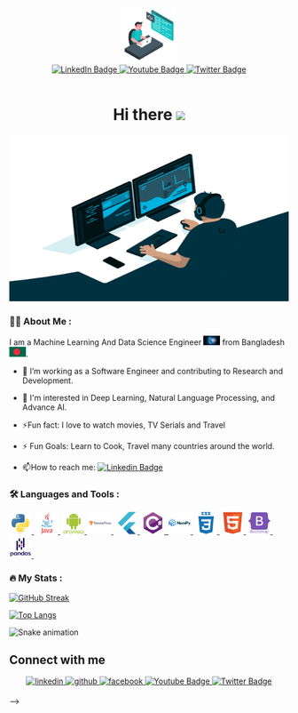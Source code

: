 <div id="header" align="center">
  <img src="first.gif" width="100"/>
<div id="badges">
  <a href="https://www.linkedin.com/in/harunur-roshid/">
    <img src="https://img.shields.io/badge/LinkedIn-blue?style=for-the-badge&logo=linkedin&logoColor=white" alt="LinkedIn Badge"/>
  </a>
  <a href="https://www.youtube.com/channel/UCkJVcalpACU8LNYMS37tHKQ/">
    <img src="https://img.shields.io/badge/YouTube-red?style=for-the-badge&logo=youtube&logoColor=white" alt="Youtube Badge"/>
  </a>
  <a href="https://twitter.com/Harunur93214683/">
    <img src="https://img.shields.io/badge/Twitter-blue?style=for-the-badge&logo=twitter&logoColor=white" alt="Twitter Badge"/>
  </a>
</div>
<img src="https://komarev.com/ghpvc/?username=your-github-username&style=flat-square&color=blue" alt=""/>

<h1>
  Hi there
  <img src="https://media.giphy.com/media/hvRJCLFzcasrR4ia7z/giphy.gif" width="30px"/>
</h1>
</div>
<div align="center">
  <img src="giphy.gif" width="600" height="300"/>
</div>

### :woman_technologist: About Me :
I am a Machine Learning And Data Science Engineer <img src="machine.gif" width="30"> from Bangladesh <img src="flag.png" width="30">.

- :telescope: I’m working as a Software Engineer and contributing to Research and Development. 
- :seedling: I'm interested in Deep Learning, Natural Language Processing, and Advance AI.
- :zap:Fun fact: I love to watch movies, TV Serials and Travel

- :zap: Fun Goals: Learn to Cook, Travel many countries around the world.

- :mailbox:How to reach me: [![Linkedin Badge](https://img.shields.io/badge/LinkedIn-blue?style=flat&logo=Linkedin&logoColor=white)](https://www.linkedin.com/in/harunur-roshid/)

### :hammer_and_wrench: Languages and Tools :

<div>
  <a href="https://github.com/abdullahaltushar/Python"><img src="https://github.com/devicons/devicon/blob/master/icons/python/python-original.svg" title="Python" alt="Python" width="40" height="40"/>&nbsp;</a>
  <a href="https://github.com/abdullahaltushar/Java"><img src="https://github.com/devicons/devicon/blob/master/icons/java/java-original-wordmark.svg" title="Java" alt="Java" width="40" height="40"/>&nbsp;</a>
  <a href="https://github.com/abdullahaltushar/COVID19_tracking"><img src="https://github.com/devicons/devicon/blob/master/icons/android/android-plain-wordmark.svg" title="Android" alt="Android" width="40" height="40"/>&nbsp;</a>
  <a href="https://github.com/abdullahaltushar/Python/tree/main/tensorflow"><img src="https://github.com/devicons/devicon/blob/master/icons/tensorflow/tensorflow-original-wordmark.svg" title="Tensorflow" alt="Tensorflow" width="40" height="40"/>&nbsp;</a>
  <a href="https://github.com/abdullahaltushar/Flutter"><img src="https://github.com/devicons/devicon/blob/master/icons/flutter/flutter-original.svg" title="Flutter" alt="Flutter" width="40" height="40"/>&nbsp;</a>
  <a href="https://github.com/abdullahaltushar/C_Sharp"> <img src="https://github.com/devicons/devicon/blob/master/icons/csharp/csharp-original.svg" title="csharp" alt="Csharp" width="40" height="40"/>&nbsp </a>
  <a href="https://github.com/abdullahaltushar/Numpy_in_python"><img src="https://github.com/devicons/devicon/blob/master/icons/numpy/numpy-original-wordmark.svg" title="numpy" alt="numpy" width="40" height="40"/>&nbsp;</a>
  <a href="https://github.com/abdullahaltushar/University_Management_System"><img src="https://github.com/devicons/devicon/blob/master/icons/css3/css3-plain-wordmark.svg"  title="CSS3" alt="CSS" width="40" height="40"/>&nbsp;</a>
  <a href="https://github.com/abdullahaltushar/Diagnosis_Cost_and_Doctor_Information-system"> <img src="https://github.com/devicons/devicon/blob/master/icons/html5/html5-original.svg" title="HTML5" alt="HTML" width="40" height="40"/>&nbsp;</a>
  <a href="https://github.com/abdullahaltushar/Diagnosis_Cost_and_Doctor_Information-system"><img src="https://github.com/devicons/devicon/blob/master/icons/bootstrap/bootstrap-plain-wordmark.svg" title="Bootstrap" alt="Bootstrap" width="40" height="40"/>&nbsp;</a>
  <a href="#"> <img src="https://github.com/devicons/devicon/blob/master/icons/pandas/pandas-original-wordmark.svg" title="Pandas" alt="Pandas" width="40" height="40"/>&nbsp;</a>
  <a href=""></a>
  
  </div>
  
### :fire: My Stats :
  
[![GitHub Streak](http://github-readme-streak-stats.herokuapp.com?user=abdullahaltushar&theme=dark&background=000000)](https://git.io/streak-stats)
  
[![Top Langs](https://github-readme-stats.vercel.app/api/top-langs/?username=abdullahaltushar&layout=compact&theme=vision-friendly-dark)](https://github.com/abdullahaltushar)


  
  
  ![Snake animation](https://github.com/thepiyushmalhotra/thepiyushmalhotra/blob/output/github-contribution-grid-snake.svg)
</div>


## Connect with me  
<div align="center"><a href="https://www.linkedin.com/in/harunur-roshid/" target="_blank">
<img src=https://img.shields.io/badge/linkedin-%231E77B5.svg?&style=for-the-badge&logo=linkedin&logoColor=white alt=linkedin style="margin-bottom: 5px;" />
</a>  
<a href="https://github.com/abdullahaltushar/" target="_blank">
<img src=https://img.shields.io/badge/github-%2324292e.svg?&style=for-the-badge&logo=github&logoColor=white alt=github style="margin-bottom: 5px;" />
</a>
<a href="https://www.facebook.com/abdullahaltushar1212" target="_blank">
<img src=https://img.shields.io/badge/facebook-%232E87FB.svg?&style=for-the-badge&logo=facebook&logoColor=white alt=facebook style="margin-bottom: 5px;" />
</a>
</a>
  <a href="https://www.youtube.com/channel/UCkJVcalpACU8LNYMS37tHKQ/">
    <img src="https://img.shields.io/badge/YouTube-red?style=for-the-badge&logo=youtube&logoColor=white" alt="Youtube Badge"/>
  </a>
  <a href="https://twitter.com/Harunur93214683/">
    <img src="https://img.shields.io/badge/Twitter-blue?style=for-the-badge&logo=twitter&logoColor=white" alt="Twitter Badge"/>
  </a>

</div>  
  

<!-- 
<h2>Hi there, I'm Harunur Roshid 👋</h1>
<h4>I'm a CSE graduate from BGC Trust University Bangladesh</h3>
<br/>
<p>⚡ I'm a Data Science and Machine Learning Engineer.</p>
<p>⚡ I'm interested in Deep Learning, Natural Language Processing and Advance AI</p>
<p>👯 Fun fact: I love to watch movies, TV Serials and Travel</p>
<p>🥅 Fun Goals: Learn to Cook, Travel many countries around the world</p>
<p>Connect with me:</p>
<a href="https://twitter.com/Harunur93214683/"><img height="50px" weight="50" src="twitter.png"/></a>
<a href="https://www.linkedin.com/in/harunur-roshid/"><img height="50px" weight="50" src="likedin.png"/></a>
<a href="https://www.facebook.com/abdullahaltushar1212"><img height="50px" weight="50" src="fb.png"/></a>
<a href="https://www.youtube.com/channel/UCkJVcalpACU8LNYMS37tHKQ/"><img height="50px" weight="50" src="youtube.png"/></a>
<hr>


<!---
abdullahaltushar/abdullahaltushar is a ✨ special ✨ repository because its `README.md` (this file) appears on your GitHub profile.
You can click the Preview link to take a look at your changes.
--->

<!-- <h4>Programming Languages:</h4>
      <li><a href="https://github.com/abdullahaltushar/Python"> Python </a></li>
      <li><a href="https://en.wikipedia.org/wiki/C%2B%2B"> C++ </a></li>
      <li><a href="https://en.wikipedia.org/wiki/C_(programming_language)"> C </a></li>
       <li><a href="https://en.wikipedia.org/wiki/Java_(programming_language)"> Java </a></li>
      <li><a href="https://en.wikipedia.org/wiki/JavaScript"> JavaScript </a></li>
      <li><a href="https://en.wikipedia.org/wiki/C_Sharp_(programming_language)"> C# </a></li>
       <li><a href="https://en.wikipedia.org/wiki/PHP"> php </a></li> -->
     


 -->
                    
                        
                    
